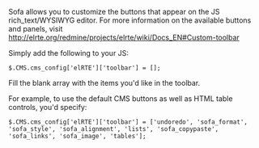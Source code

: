 Sofa allows you to customize the buttons that appear on the JS rich_text/WYSIWYG editor. For more information on the available buttons and panels, visit http://elrte.org/redmine/projects/elrte/wiki/Docs_EN#Custom-toolbar

Simply add the following to your JS: 

`$.CMS.cms_config['elRTE']['toolbar'] = [];` 

Fill the blank array with the items you'd like in the toolbar. 

For example, to use the default CMS buttons as well as HTML table controls, you'd specify:

`$.CMS.cms_config['elRTE']['toolbar'] = ['undoredo', 'sofa_format', 'sofa_style', 'sofa_alignment', 'lists', 'sofa_copypaste', 'sofa_links', 'sofa_image', 'tables'];`
